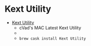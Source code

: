 # Kext Utility
- [Kext Utility](https://cvad-mac.narod.ru/index/0-4)
  -  cVad's MAC Latest Kext Utility
  - 
  - `brew cask install Kext Utility`
